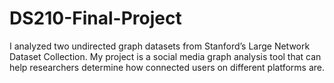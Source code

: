 # DS210-Final-Project
I analyzed two undirected graph datasets from Stanford’s Large Network Dataset Collection. My project is a social media graph analysis tool that can help researchers determine how connected users on different platforms are. 
